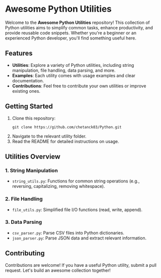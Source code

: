 # Awesome Python Utilities

Welcome to the **Awesome Python Utilities** repository! This collection of Python utilities aims to simplify common tasks, enhance productivity, and provide reusable code snippets. Whether you're a beginner or an experienced Python developer, you'll find something useful here.

## Features

- **Utilities**: Explore a variety of Python utilities, including string manipulation, file handling, data parsing, and more.
- **Examples**: Each utility comes with usage examples and clear documentation.
- **Contributions**: Feel free to contribute your own utilities or improve existing ones.

## Getting Started

1. Clone this repository:
   ```
   git clone https://github.com/chetanck03/Python.git
   ```
3. Navigate to the relevant utility folder.
4. Read the README for detailed instructions on usage.

## Utilities Overview

### 1. String Manipulation

- `string_utils.py`: Functions for common string operations (e.g., reversing, capitalizing, removing whitespace).

### 2. File Handling

- `file_utils.py`: Simplified file I/O functions (read, write, append).

### 3. Data Parsing

- `csv_parser.py`: Parse CSV files into Python dictionaries.
- `json_parser.py`: Parse JSON data and extract relevant information.

## Contributing

Contributions are welcome! If you have a useful Python utility, submit a pull request. Let's build an awesome collection together!

